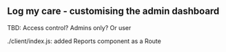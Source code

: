 ## Log my care - customising the admin dashboard

TBD: Access control? Admins only? Or user 

./client/index.js:
added Reports component as a Route